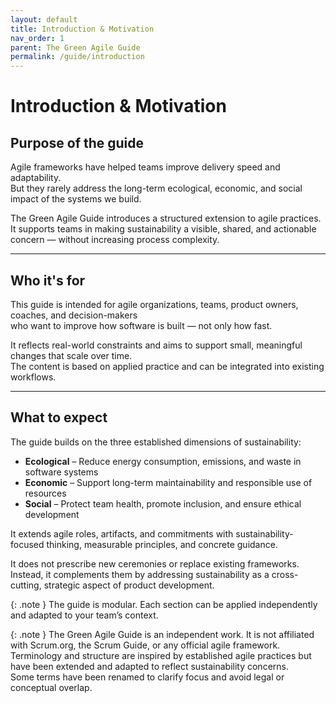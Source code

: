 ```yaml
---
layout: default
title: Introduction & Motivation
nav_order: 1
parent: The Green Agile Guide
permalink: /guide/introduction
---
```


# Introduction & Motivation

## Purpose of the guide

Agile frameworks have helped teams improve delivery speed and adaptability.  
But they rarely address the long-term ecological, economic, and social impact of the systems we build.

The Green Agile Guide introduces a structured extension to agile practices.  
It supports teams in making sustainability a visible, shared, and actionable concern — without increasing process complexity.

---

## Who it's for

This guide is intended for agile organizations, teams, product owners, coaches, and decision-makers  
who want to improve how software is built — not only how fast.

It reflects real-world constraints and aims to support small, meaningful changes that scale over time.  
The content is based on applied practice and can be integrated into existing workflows.

---

## What to expect

The guide builds on the three established dimensions of sustainability: 
- **Ecological** – Reduce energy consumption, emissions, and waste in software systems  
- **Economic** – Support long-term maintainability and responsible use of resources  
- **Social** – Protect team health, promote inclusion, and ensure ethical development

It extends agile roles, artifacts, and commitments with sustainability-focused thinking, measurable principles, and concrete guidance.

It does not prescribe new ceremonies or replace existing frameworks.  
Instead, it complements them by addressing sustainability as a cross-cutting, strategic aspect of product development.

{: .note }
The guide is modular. Each section can be applied independently and adapted to your team’s context.

{: .note }
The Green Agile Guide is an independent work. It is not affiliated with Scrum.org, the Scrum Guide, or any official agile framework.  
Terminology and structure are inspired by established agile practices but have been extended and adapted to reflect sustainability concerns.  
Some terms have been renamed to clarify focus and avoid legal or conceptual overlap.